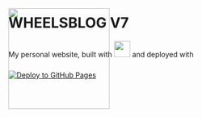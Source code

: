 # WHEELSBLOG V7

My personal website, built with <img height="auto" width="32" src="https://cdn.simpleicons.org/eleventy/white"/> and deployed with <img height="auto" width="200" src="https://cdn.simpleicons.org/githubpages/white" style="margin-top:-100px; margin-bottom:-90px"/>

[![Deploy to GitHub Pages](https://github.com/wheelsbot7/wheelsbot7.github.io/actions/workflows/github_pages.yml/badge.svg)](https://github.com/wheelsbot7/wheelsbot7.github.io/actions/workflows/github_pages.yml)
